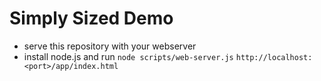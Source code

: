 
# Simply Sized Demo

* serve this repository with your webserver
* install node.js and run `node scripts/web-server.js`
`http://localhost:<port>/app/index.html`
